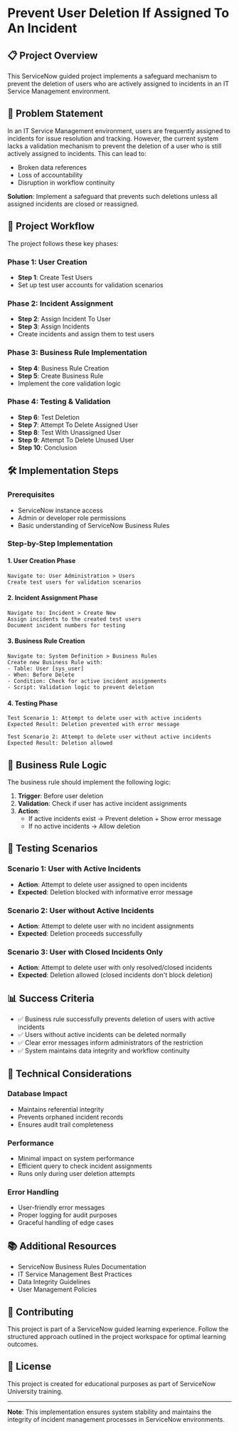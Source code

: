 # Prevent User Deletion If Assigned To An Incident

## 📋 Project Overview

This ServiceNow guided project implements a safeguard mechanism to prevent the deletion of users who are actively assigned to incidents in an IT Service Management environment.

## 🎯 Problem Statement

In an IT Service Management environment, users are frequently assigned to incidents for issue resolution and tracking. However, the current system lacks a validation mechanism to prevent the deletion of a user who is still actively assigned to incidents. This can lead to:

- Broken data references
- Loss of accountability  
- Disruption in workflow continuity

**Solution**: Implement a safeguard that prevents such deletions unless all assigned incidents are closed or reassigned.

## 🚀 Project Workflow

The project follows these key phases:

### Phase 1: User Creation
- **Step 1**: Create Test Users
- Set up test user accounts for validation scenarios

### Phase 2: Incident Assignment  
- **Step 2**: Assign Incident To User
- **Step 3**: Assign Incidents
- Create incidents and assign them to test users

### Phase 3: Business Rule Implementation
- **Step 4**: Business Rule Creation
- **Step 5**: Create Business Rule
- Implement the core validation logic

### Phase 4: Testing & Validation
- **Step 6**: Test Deletion
- **Step 7**: Attempt To Delete Assigned User
- **Step 8**: Test With Unassigned User  
- **Step 9**: Attempt To Delete Unused User
- **Step 10**: Conclusion

## 🛠️ Implementation Steps

### Prerequisites
- ServiceNow instance access
- Admin or developer role permissions
- Basic understanding of ServiceNow Business Rules

### Step-by-Step Implementation

#### 1. User Creation Phase
```
Navigate to: User Administration > Users
Create test users for validation scenarios
```

#### 2. Incident Assignment Phase
```
Navigate to: Incident > Create New
Assign incidents to the created test users
Document incident numbers for testing
```

#### 3. Business Rule Creation
```
Navigate to: System Definition > Business Rules
Create new Business Rule with:
- Table: User [sys_user]
- When: Before Delete
- Condition: Check for active incident assignments
- Script: Validation logic to prevent deletion
```

#### 4. Testing Phase
```
Test Scenario 1: Attempt to delete user with active incidents
Expected Result: Deletion prevented with error message

Test Scenario 2: Attempt to delete user without active incidents  
Expected Result: Deletion allowed
```

## 📝 Business Rule Logic

The business rule should implement the following logic:

1. **Trigger**: Before user deletion
2. **Validation**: Check if user has active incident assignments
3. **Action**: 
   - If active incidents exist → Prevent deletion + Show error message
   - If no active incidents → Allow deletion

## 🧪 Testing Scenarios

### Scenario 1: User with Active Incidents
- **Action**: Attempt to delete user assigned to open incidents
- **Expected**: Deletion blocked with informative error message

### Scenario 2: User without Active Incidents  
- **Action**: Attempt to delete user with no incident assignments
- **Expected**: Deletion proceeds successfully

### Scenario 3: User with Closed Incidents Only
- **Action**: Attempt to delete user with only resolved/closed incidents
- **Expected**: Deletion allowed (closed incidents don't block deletion)

## 📊 Success Criteria

- ✅ Business rule successfully prevents deletion of users with active incidents
- ✅ Users without active incidents can be deleted normally
- ✅ Clear error messages inform administrators of the restriction
- ✅ System maintains data integrity and workflow continuity

## 🔧 Technical Considerations

### Database Impact
- Maintains referential integrity
- Prevents orphaned incident records
- Ensures audit trail completeness

### Performance
- Minimal impact on system performance
- Efficient query to check incident assignments
- Runs only during user deletion attempts

### Error Handling
- User-friendly error messages
- Proper logging for audit purposes
- Graceful handling of edge cases

## 📚 Additional Resources

- ServiceNow Business Rules Documentation
- IT Service Management Best Practices
- Data Integrity Guidelines
- User Management Policies

## 🤝 Contributing

This project is part of a ServiceNow guided learning experience. Follow the structured approach outlined in the project workspace for optimal learning outcomes.

## 📄 License

This project is created for educational purposes as part of ServiceNow University training.

---

**Note**: This implementation ensures system stability and maintains the integrity of incident management processes in ServiceNow environments.
```

